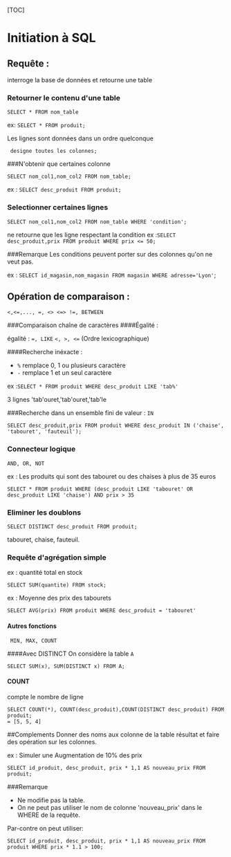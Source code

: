 [TOC]
# Initiation à SQL
## Requête :
interroge la base de données et retourne une table

### Retourner le contenu d'une table

```
SELECT * FROM nom_table
```
ex: ```SELECT * FROM produit;```

Les lignes sont données dans un ordre quelconque

``` designe toutes les colonnes;```

###N'obtenir que certaines colonne

```
SELECT nom_col1,nom_col2 FROM nom_table;
```

ex : ```SELECT desc_produit FROM produit;```

### Selectionner certaines lignes

```
SELECT nom_col1,nom_col2 FROM nom_table WHERE 'condition';
```
ne retourne que les ligne respectant la condition
ex :```SELECT desc_produit,prix FROM produit WHERE prix <= 50; ```

###Remarque
Les conditions peuvent porter sur des colonnes qu'on ne veut pas.

ex : ```SELECT id_magasin,nom_magasin FROM magasin WHERE adresse='Lyon'```;

## Opération de comparaison :
```<,<=,..., =, <> <=> !=, BETWEEN```

###Comparaison chaîne de caractères
####Égalité :

égalité : ```=, LIKE```
```<, >, <=``` (Ordre lexicographique)

####Recherche inéxacte :

+ ```%``` remplace 0, 1 ou plusieurs caractère
+ ```-``` remplace 1 et un seul caractère

ex :```SELECT * FROM produit WHERE desc_produit LIKE 'tab%' ```

3 lignes 'tab'ouret,'tab'ouret,'tab'le

###Recherche dans un ensemble fini de valeur :
```IN```
```
SELECT desc_produit,prix FROM produit WHERE desc_produit IN ('chaise', 'tabouret', 'fauteuil');
```

### Connecteur logique
```AND, OR, NOT```

ex : Les produits qui sont des tabouret ou des chaises à plus de 35 euros

```
SELECT * FROM produit WHERE (desc_produit LIKE 'tabouret' OR desc_produit LIKE 'chaise') AND prix > 35
```

### Eliminer les doublons

```
SELECT DISTINCT desc_produit FROM produit;
```
tabouret, chaise, fauteuil.

### Requête d'agrégation simple
ex : quantité total en stock
```
SELECT SUM(quantite) FROM stock;
```

ex : Moyenne des prix  des tabourets
```
SELECT AVG(prix) FROM produit WHERE desc_produit = 'tabouret'
```

#### Autres fonctions
``` MIN, MAX, COUNT```


####Avec DISTINCT
On considère la table ```A```
```
SELECT SUM(x), SUM(DISTINCT x) FROM A;
```

#### COUNT
compte le nombre de ligne
```
SELECT COUNT(*), COUNT(desc_produit),COUNT(DISTINCT desc_produit) FROM produit;
= [5, 5, 4]
```

##Complements
Donner des noms aux colonne de la table résultat et faire des opération sur les colonnes.

ex : Simuler une Augmentation de 10% des prix
```
SELECT id_produit, desc_produit, prix * 1,1 AS nouveau_prix FROM produit;
```
###Remarque
- Ne modifie pas la table.
- On ne peut pas utiliser le nom de colonne 'nouveau_prix' dans le WHERE de la requête.

Par-contre on peut utiliser:
```
SELECT id_produit, desc_produit, prix * 1,1 AS nouveau_prix FROM produit WHERE prix * 1.1 > 100;
```
